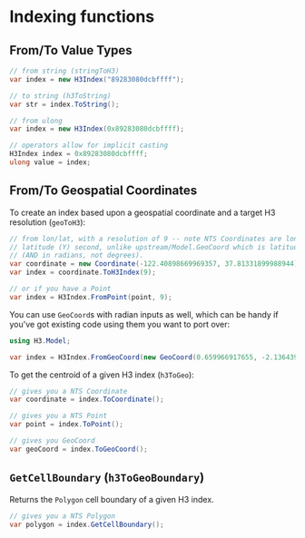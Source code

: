 # Indexing functions

## From/To Value Types

```cs
// from string (stringToH3)
var index = new H3Index("89283080dcbffff");

// to string (h3ToString)
var str = index.ToString();
```
```cs
// from ulong
var index = new H3Index(0x89283080dcbffff);

// operators allow for implicit casting
H3Index index = 0x89283080dcbffff;
ulong value = index;
```

## From/To Geospatial Coordinates

To create an index based upon a geospatial coordinate and a target H3 resolution (`geoToH3`):

```cs
// from lon/lat, with a resolution of 9 -- note NTS Coordinates are longitude (X) first,
// latitude (Y) second, unlike upstream/Model.GeoCoord which is latitude then longitude
// (AND in radians, not degrees).
var coordinate = new Coordinate(-122.40898669969357, 37.81331899988944);
var index = coordinate.ToH3Index(9);
```
```cs
// or if you have a Point
var index = H3Index.FromPoint(point, 9);
```

You can use `GeoCoord`s with radian inputs as well, which can be handy if you've got existing code using them you want to port over:

```cs
using H3.Model;

var index = H3Index.FromGeoCoord(new GeoCoord(0.659966917655, -2.1364398519396), 9);
```

To get the centroid of a given H3 index (`h3ToGeo`):

```cs
// gives you a NTS Coordinate
var coordinate = index.ToCoordinate();

// gives you a NTS Point
var point = index.ToPoint();

// gives you GeoCoord
var geoCoord = index.ToGeoCoord();
```

## `GetCellBoundary` (`h3ToGeoBoundary`)
Returns the `Polygon` cell boundary of a given H3 index.

```cs
// gives you a NTS Polygon
var polygon = index.GetCellBoundary();
```
